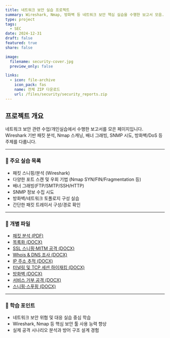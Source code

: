 ```yaml
---
title: 네트워크 보안 실습 프로젝트
summary: Wireshark, Nmap, 방화벽 등 네트워크 보안 핵심 실습을 수행한 보고서 모음.
type: project
tags:
  - SEC
date: 2024-12-31
draft: false
featured: true
share: false

image:
  filename: security-cover.jpg
  preview_only: false

links:
  - icon: file-archive
    icon_pack: fas
    name: 전체 ZIP 다운로드
    url: /files/security/security_reports.zip
---
```


## 프로젝트 개요
네트워크 보안 관련 수업/개인실습에서 수행한 보고서를 모은 페이지입니다.  
Wireshark 기반 패킷 분석, Nmap 스캐닝, 배너 그래빙, SNMP 시도, 방화벽/DoS 등 주제를 다룹니다.

---

### 📘 주요 실습 목록
- 패킷 스니핑/분석 (Wireshark)
- 다양한 포트 스캔 및 우회 기법 (Nmap SYN/FIN/Fragmentation 등)
- 배너 그래빙(FTP/SMTP/SSH/HTTP)
- SNMP 정보 수집 시도
- 방화벽/네트워크 토폴로지 구성 실습
- 간단한 패킷 트레이서 구성/경로 확인

---

### 📄 개별 파일
- [패킷 분석 (PDF)](/files/security/패킷분석.pdf)
- [목록화 (DOCX)](/files/security/목록화.docx)
- [SSL 스니핑·MITM 공격 (DOCX)](/files/security/SSL스니핑MITM공격.docx)
- [Whois & DNS 조사 (DOCX)](/files/security/Whois와%20DNS조사.docx)
- [IP 주소 추적 (DOCX)](/files/security/IP주소추적.docx)
- [터널링 및 TCP 세션 하이재킹 (DOCX)](/files/security/터널링및TCP세션하이재킹.docx)
- [방화벽 (DOCX)](/files/security/방화벽.docx)
- [서비스 거부 공격 (DOCX)](/files/security/서비스거부공격.docx)
- [스니핑·스푸핑 (DOCX)](/files/security/스니핑,스푸핑.docx)

---

### 🧠 학습 포인트
- 네트워크 보안 위협 및 대응 실습 중심 학습
- Wireshark, Nmap 등 핵심 보안 툴 사용 능력 향상
- 실제 공격 시나리오 분석과 방어 구조 설계 경험